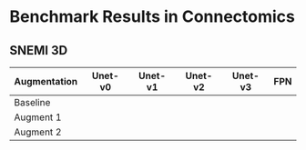 # Benchmark Results in Connectomics

## SNEMI 3D

| Augmentation  | Unet-v0   | Unet-v1   | Unet-v2   | Unet-v3   | FPN       |
| ------------- | --------- | --------- | --------- | --------- | --------- |
| Baseline      |           |           |           |           |           |
| Augment 1     |           |           |           |           |           |
| Augment 2     |           |           |           |           |           |
